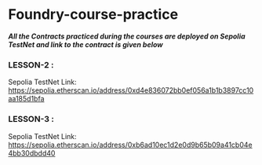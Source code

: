 # Foundry-course-practice

***All the Contracts practiced during the courses are deployed on Sepolia TestNet and link to the contract is given below***

### LESSON-2 :
Sepolia TestNet Link: https://sepolia.etherscan.io/address/0xd4e836072bb0ef056a1b1b3897cc10aa185d1bfa
  
### LESSON-3 :
Sepolia TestNet Link: https://sepolia.etherscan.io/address/0xb6ad10ec1d2e0d9b65b09a41cb04e4bb30dbdd40
